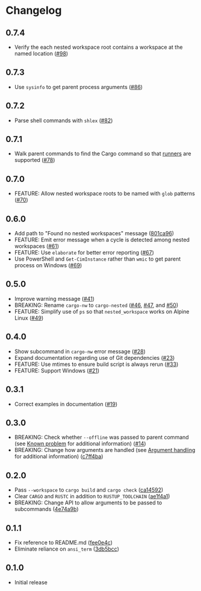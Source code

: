 # Changelog

## 0.7.4

- Verify the each nested workspace root contains a workspace at the named location ([#98](https://github.com/smoelius/nested_workspace/pull/98))

## 0.7.3

- Use `sysinfo` to get parent process arguments ([#86](https://github.com/smoelius/nested_workspace/pull/86))

## 0.7.2

- Parse shell commands with `shlex` ([#82](https://github.com/smoelius/nested_workspace/pull/82))

## 0.7.1

- Walk parent commands to find the Cargo command so that [runners](https://doc.rust-lang.org/cargo/reference/config.html#targettriplerunner) are supported ([#78](https://github.com/smoelius/nested_workspace/pull/78))

## 0.7.0

- FEATURE: Allow nested workspace roots to be named with `glob` patterns ([#70](https://github.com/smoelius/nested_workspace/pull/70))

## 0.6.0

- Add path to "Found no nested workspaces" message ([801ca96](https://github.com/smoelius/nested_workspace/commit/801ca9607a517da390d3a81e34fbbf624b21fe0c))
- FEATURE: Emit error message when a cycle is detected among nested workspaces ([#61](https://github.com/smoelius/nested_workspace/pull/61))
- FEATURE: Use `elaborate` for better error reporting ([#67](https://github.com/smoelius/nested_workspace/pull/67))
- Use PowerShell and `Get-CimInstance` rather than `wmic` to get parent process on Windows ([#69](https://github.com/smoelius/nested_workspace/pull/69))

## 0.5.0

- Improve warning message ([#41](https://github.com/smoelius/nested_workspace/pull/41))
- BREAKING: Rename `cargo-nw` to `cargo-nested` ([#46](https://github.com/smoelius/nested_workspace/pull/46), [#47](https://github.com/smoelius/nested_workspace/pull/47), and [#50](https://github.com/smoelius/nested_workspace/pull/50))
- FEATURE: Simplify use of `ps` so that `nested_workspace` works on Alpine Linux ([#49](https://github.com/smoelius/nested_workspace/pull/49))

## 0.4.0

- Show subcommand in `cargo-nw` error message ([#28](https://github.com/smoelius/nested_workspace/pull/28))
- Expand documentation regarding use of Git dependencies ([#23](https://github.com/smoelius/nested_workspace/pull/23))
- FEATURE: Use mtimes to ensure build script is always rerun ([#33](https://github.com/smoelius/nested_workspace/pull/33))
- FEATURE: Support Windows ([#21](https://github.com/smoelius/nested_workspace/pull/21))

## 0.3.1

- Correct examples in documentation ([#19](https://github.com/smoelius/nested_workspace/pull/19))

## 0.3.0

- BREAKING: Check whether `--offline` was passed to parent command (see [Known problem](https://github.com/smoelius/nested_workspace/?tab=readme-ov-file#known-problem-potential-deadlocks) for additional information) ([#14](https://github.com/smoelius/nested_workspace/pull/14))
- BREAKING: Change how arguments are handled (see [Argument handling](https://github.com/smoelius/nested_workspace/?tab=readme-ov-file#argument-handling) for additional information) ([c7ff4ba](https://github.com/smoelius/nested_workspace/commit/c7ff4ba785462b315ca39c9d414bad3ac64b69c4))

## 0.2.0

- Pass `--workspace` to `cargo build` and `cargo check` ([ca14592](https://github.com/smoelius/nested_workspace/commit/ca1459251fe58c7285176f8dd7eb605ea5e3bb06))
- Clear `CARGO` and `RUSTC` in addition to `RUSTUP_TOOLCHAIN` ([ae1f4a1](https://github.com/smoelius/nested_workspace/commit/ae1f4a17d4392ee555bdeb6bcb658941f307cfa8))
- BREAKING: Change API to allow arguments to be passed to subcommands ([4e74a9b](https://github.com/smoelius/nested_workspace/commit/4e74a9b6bf13ee543fc85eff698efefa5c598c1e))

## 0.1.1

- Fix reference to README.md ([fee0e4c](https://github.com/smoelius/nested_workspace/commit/fee0e4c2e1301cf8ed78fec5adc4e20af78561f7))
- Eliminate reliance on `ansi_term` ([3db5bcc](https://github.com/smoelius/nested_workspace/commit/3db5bccc7a82506d7905772ce12add8359bdf32e))

## 0.1.0

- Initial release
